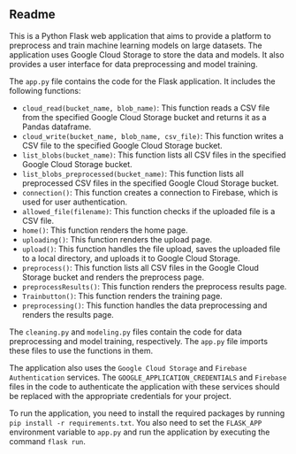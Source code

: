 ## Readme

This is a Python Flask web application that aims to provide a platform to preprocess and train machine learning models on large datasets. The application uses Google Cloud Storage to store the data and models. It also provides a user interface for data preprocessing and model training.

The `app.py` file contains the code for the Flask application. It includes the following functions:
- `cloud_read(bucket_name, blob_name)`: This function reads a CSV file from the specified Google Cloud Storage bucket and returns it as a Pandas dataframe.
- `cloud_write(bucket_name, blob_name, csv_file)`: This function writes a CSV file to the specified Google Cloud Storage bucket.
- `list_blobs(bucket_name)`: This function lists all CSV files in the specified Google Cloud Storage bucket.
- `list_blobs_preprocessed(bucket_name)`: This function lists all preprocessed CSV files in the specified Google Cloud Storage bucket.
- `connection()`: This function creates a connection to Firebase, which is used for user authentication.
- `allowed_file(filename)`: This function checks if the uploaded file is a CSV file.
- `home()`: This function renders the home page.
- `uploading()`: This function renders the upload page.
- `upload()`: This function handles the file upload, saves the uploaded file to a local directory, and uploads it to Google Cloud Storage.
- `preprocess()`: This function lists all CSV files in the Google Cloud Storage bucket and renders the preprocess page.
- `preprocessResults()`: This function renders the preprocess results page.
- `Trainbutton()`: This function renders the training page.
- `preprocessing()`: This function handles the data preprocessing and renders the results page.

The `cleaning.py` and `modeling.py` files contain the code for data preprocessing and model training, respectively. The `app.py` file imports these files to use the functions in them.

The application also uses the `Google Cloud Storage` and `Firebase Authentication` services. The `GOOGLE_APPLICATION_CREDENTIALS` and `Firebase` files in the code to authenticate the application with these services should be replaced with the appropriate credentials for your project.

To run the application, you need to install the required packages by running `pip install -r requirements.txt`. You also need to set the `FLASK_APP` environment variable to `app.py` and run the application by executing the command `flask run`.
